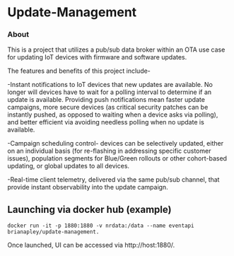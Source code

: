 Update-Management
======================

### About

This is a project that utilizes a pub/sub data broker within an OTA use case for updating IoT devices with firmware and software updates.

The features and benefits of this project include-

-Instant notifications to IoT devices that new updates are available. No longer will devices have to wait for a polling interval to determine if an update is available. Providing push notifications mean faster update campaigns, more secure devices (as critical security patches can be instantly pushed, as opposed to waiting when a device asks via polling), and better efficient via avoiding needless polling when no update is available.

-Campaign scheduling control- devices can be selectively updated, either on an individual basis (for re-flashing in addressing specific customer issues), population segments for Blue/Green rollouts or other cohort-based updating, or global updates to all devices.

-Real-time client telemetry, delivered via the same pub/sub channel, that provide instant observability into the update campaign. 


## Launching via docker hub (example)

```
docker run -it -p 1880:1880 -v nrdata:/data --name eventapi brianapley/update-management.
```

Once launched, UI can be accessed via http://host:1880/.


